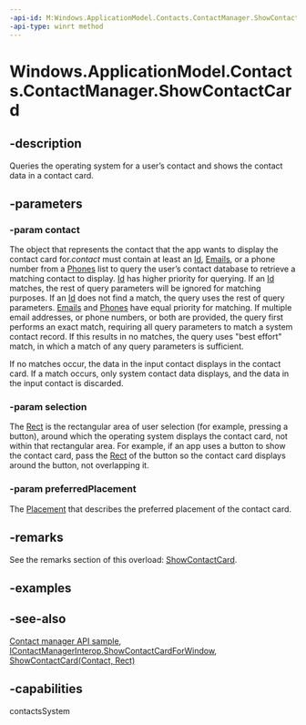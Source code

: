 ```yaml
---
-api-id: M:Windows.ApplicationModel.Contacts.ContactManager.ShowContactCard(Windows.ApplicationModel.Contacts.Contact,Windows.Foundation.Rect,Windows.UI.Popups.Placement)
-api-type: winrt method
---
```


<!-- Method syntax
public void ShowContactCard(Windows.ApplicationModel.Contacts.Contact contact, Windows.Foundation.Rect selection, Windows.UI.Popups.Placement preferredPlacement)
-->

# Windows.ApplicationModel.Contacts.ContactManager.ShowContactCard

## -description
Queries the operating system for a user’s contact and shows the contact data in a contact card.

## -parameters
### -param contact
The object that represents the contact that the app wants to display the contact card for.*contact* must contain at least an [Id](contact_id.md), [Emails](contact_emails.md), or a phone number from a [Phones](contact_phones.md) list to query the user’s contact database to retrieve a matching contact to display. [Id](contact_id.md) has higher priority for querying. If an [Id](contact_id.md) matches, the rest of query parameters will be ignored for matching purposes. If an [Id](contact_id.md) does not find a match, the query uses the rest of query parameters. [Emails](contact_emails.md) and [Phones](contact_phones.md) have equal priority for matching. If multiple email addresses, or phone numbers, or both are provided, the query first performs an exact match, requiring all query parameters to match a system contact record. If this results in no matches, the query uses "best effort" match, in which a match of any query parameters is sufficient.

If no matches occur, the data in the input contact displays in the contact card. If a match occurs, only system contact data displays, and the data in the input contact is discarded.

### -param selection
The [Rect](../windows.foundation/rect.md) is the rectangular area of user selection (for example, pressing a button), around which the operating system displays the contact card, not within that rectangular area. For example, if an app uses a button to show the contact card, pass the [Rect](../windows.foundation/rect.md) of the button so the contact card displays around the button, not overlapping it.

### -param preferredPlacement
The [Placement](../windows.ui.popups/placement.md) that describes the preferred placement of the contact card.

## -remarks
See the remarks section of this overload: [ShowContactCard](contactmanager_showcontactcard_1968125937.md).

## -examples

## -see-also
[Contact manager API sample](http://code.msdn.microsoft.com/windowsapps/Contact-manager-API-sample-319bdcef), [IContactManagerInterop.ShowContactCardForWindow](https://docs.microsoft.com/previous-versions/dn302110(v=vs.85)), [ShowContactCard(Contact, Rect)](contactmanager_showcontactcard_1968125937.md)
## -capabilities
contactsSystem
